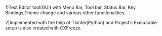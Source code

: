 1)Text Editor tool(GUI) with  Menu Bar, Tool bar, Status Bar, Key Bindings,Theme change and various other functionalities.

2)Implemented with the help of Tkinter(Python) and Project’s Executable setup is also created with CXFreeze.

